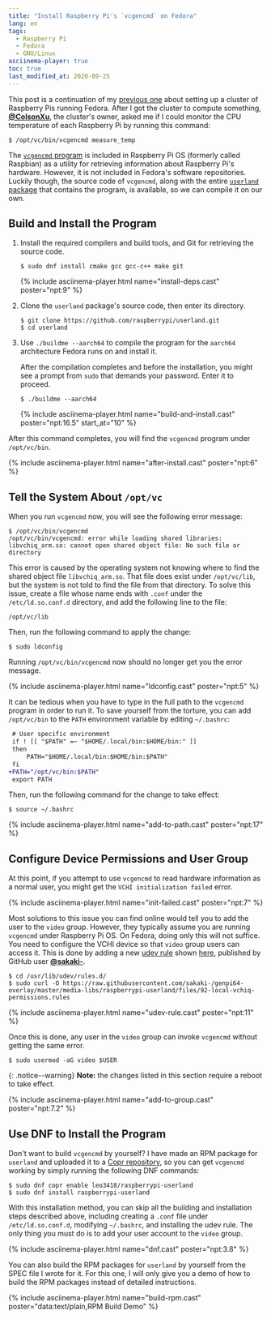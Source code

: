 ```yaml
---
title: "Install Raspberry Pi's `vcgencmd` on Fedora"
lang: en
tags:
  - Raspberry Pi
  - Fedora
  - GNU/Linux
asciinema-player: true
toc: true
last_modified_at: 2020-09-25
---
```


This post is a continuation of my [previous
one](/2020/07/24/fedora-raspi-cluster.html) about setting up a cluster of
Raspberry Pis running Fedora. After I got the cluster to compute something,
[**@ColsonXu**](https://github.com/ColsonXu), the cluster's owner, asked me if
I could monitor the CPU temperature of each Raspberry Pi by running this
command:

```console
$ /opt/vc/bin/vcgencmd measure_temp
```

The [`vcgencmd`
program](https://www.raspberrypi.org/documentation/raspbian/applications/vcgencmd.md)
is included in Raspberry Pi OS (formerly called Raspbian) as a utility for
retrieving information about Raspberry Pi's hardware. However, it is not
included in Fedora's software repositories. Luckily though, the source code of
`vcgencmd`, along with the entire [`userland`
package](https://github.com/raspberrypi/userland) that contains the program, is
available, so we can compile it on our own.

## Build and Install the Program

1.  Install the required compilers and build tools, and Git for retrieving the
    source code.

    ```console
    $ sudo dnf install cmake gcc gcc-c++ make git
    ```

    {% include asciinema-player.html name="install-deps.cast" poster="npt:9" %}

2.  Clone the `userland` package's source code, then enter its directory.

    ```console
    $ git clone https://github.com/raspberrypi/userland.git
    $ cd userland
    ```

3.  Use `./buildme --aarch64` to compile the program for the `aarch64`
    architecture Fedora runs on and install it.

    After the compilation completes and before the installation, you might see
    a prompt from `sudo` that demands your password. Enter it to proceed.

    ```console
    $ ./buildme --aarch64
    ```

    {% include asciinema-player.html name="build-and-install.cast"
    poster="npt:16.5" start_at="10" %}

After this command completes, you will find the `vcgencmd` program under
`/opt/vc/bin`.

{% include asciinema-player.html name="after-install.cast" poster="npt:6" %}

## Tell the System About `/opt/vc`

When you run `vcgencmd` now, you will see the following error message:

```console
$ /opt/vc/bin/vcgencmd
/opt/vc/bin/vcgencmd: error while loading shared libraries: libvchiq_arm.so: cannot open shared object file: No such file or directory
```

This error is caused by the operating system not knowing where to find the
shared object file `libvchiq_arm.so`. That file does exist under `/opt/vc/lib`,
but the system is not told to find the file from that directory. To solve this
issue, create a file whose name ends with `.conf` under the `/etc/ld.so.conf.d`
directory, and add the following line to the file:

```
/opt/vc/lib
```

Then, run the following command to apply the change:

```console
$ sudo ldconfig
```

Running `/opt/vc/bin/vcgencmd` now should no longer get you the error message.

{% include asciinema-player.html name="ldconfig.cast" poster="npt:5" %}

It can be tedious when you have to type in the full path to the `vcgencmd`
program in order to run it. To save yourself from the torture, you can add
`/opt/vc/bin` to the `PATH` environment variable by editing `~/.bashrc`:

```diff
 # User specific environment
 if ! [[ "$PATH" =~ "$HOME/.local/bin:$HOME/bin:" ]]
 then
     PATH="$HOME/.local/bin:$HOME/bin:$PATH"
 fi
+PATH="/opt/vc/bin:$PATH"
 export PATH
```

Then, run the following command for the change to take effect:

```console
$ source ~/.bashrc
```

{% include asciinema-player.html name="add-to-path.cast" poster="npt:17" %}

## Configure Device Permissions and User Group

At this point, if you attempt to use `vcgencmd` to read hardware information as
a normal user, you might get the `VCHI initialization failed` error.

{% include asciinema-player.html name="init-failed.cast" poster="npt:7" %}

Most solutions to this issue you can find online would tell you to add the user
to the `video` group. However, they typically assume you are running `vcgencmd`
under Raspberry Pi OS. On Fedora, doing only this will not suffice. You need to
configure the VCHI device so that `video` group users can access it. This is
done by adding a new [udev
rule](https://wiki.archlinux.org/index.php/udev#About_udev_rules) shown
[here](https://github.com/sakaki-/genpi64-overlay/blob/master/media-libs/raspberrypi-userland/files/92-local-vchiq-permissions.rules),
published by GitHub user [**@sakaki-**](https://github.com/sakaki-).

```console
$ cd /usr/lib/udev/rules.d/
$ sudo curl -O https://raw.githubusercontent.com/sakaki-/genpi64-overlay/master/media-libs/raspberrypi-userland/files/92-local-vchiq-permissions.rules
```

{% include asciinema-player.html name="udev-rule.cast" poster="npt:11" %}

Once this is done, any user in the `video` group can invoke `vcgencmd` without
getting the same error.

```console
$ sudo usermod -aG video $USER
```

{: .notice--warning}
**Note:** the changes listed in this section require a reboot to take effect.

{% include asciinema-player.html name="add-to-group.cast" poster="npt:7.2" %}

## Use DNF to Install the Program

Don't want to build `vcgencmd` by yourself? I have made an RPM package for
`userland` and uploaded it to a [Copr
repository](https://copr.fedorainfracloud.org/coprs/leo3418/raspberrypi-userland/),
so you can get `vcgencmd` working by simply running the following DNF commands:

```console
$ sudo dnf copr enable leo3418/raspberrypi-userland
$ sudo dnf install raspberrypi-userland
```

With this installation method, you can skip all the building and installation
steps described above, including creating a `.conf` file under
`/etc/ld.so.conf.d`, modifying `~/.bashrc`, and installing the udev rule. The
only thing you must do is to add your user account to the `video` group.

{% include asciinema-player.html name="dnf.cast" poster="npt:3.8" %}

You can also build the RPM packages for `userland` by yourself from the SPEC
file I wrote for it. For this one, I will only give you a demo of how to build
the RPM packages instead of detailed instructions.

{% include asciinema-player.html name="build-rpm.cast"
    poster="data:text/plain,RPM Build Demo" %}
